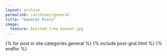 ```yaml
---
layout: archive
permalink: /archives/general
title: "General Posts"
image:
  feature: knitted_tree_banner.jpg
---
```


<div class="tiles">
{% for post in site.categories.general %}
  {% include post-grid.html %}
{% endfor %}
</div><!-- /.tiles -->